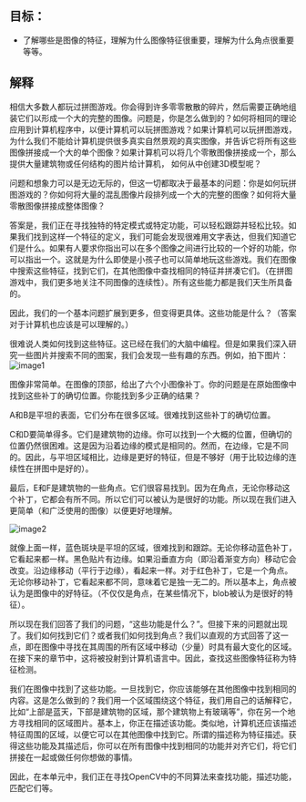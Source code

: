 ## 目标：
- 了解哪些是图像的特征，理解为什么图像特征很重要，理解为什么角点很重要等等。

## 解释
相信大多数人都玩过拼图游戏。你会得到许多零零散散的碎片，然后需要正确地组装它们以形成一个大的完整的图像。问题是，你是怎么做到的？如何将相同的理论应用到计算机程序中，以便计算机可以玩拼图游戏？如果计算机可以玩拼图游戏，为什么我们不能给计算机提供很多真实自然景观的真实图像，并告诉它将所有这些图像拼接成一个大的单个图像？如果计算机可以将几个零散图像拼接成一个，那么提供大量建筑物或任何结构的图片给计算机， 如何从中创建3D模型呢？

问题和想象力可以是无边无际的，但这一切都取决于最基本的问题：你是如何玩拼图游戏的？你如何将大量的混乱图像片段排列成一个大的完整的图像？如何将大量零散图像拼接成整体图像？

答案是，我们正在寻找独特的特定模式或特定功能，可以轻松跟踪并轻松比较。如果我们找到这样一个特征的定义，我们可能会发现很难用文字表达，但我们知道它们是什么。如果有人要求你指出可以在多个图像之间进行比较的一个好的功能，你可以指出一个。这就是为什么即使是小孩子也可以简单地玩这些游戏。我们在图像中搜索这些特征，找到它们，在其他图像中查找相同的特征并拼凑它们。（在拼图游戏中，我们更多地关注不同图像的连续性）。所有这些能力都是我们天生所具备的。

因此，我们的一个基本问题扩展到更多，但变得更具体。这些功能是什么？（答案对于计算机也应该是可以理解的。）

很难说人类如何找到这些特征。这已经在我们的大脑中编程。但是如果我们深入研究一些图片并搜索不同的图案，我们会发现一些有趣的东西。例如，拍下图片：
![image1](https://docs.opencv.org/4.0.0/feature_building.jpg)

图像非常简单。在图像的顶部，给出了六个小图像补丁。你的问题是在原始图像中找到这些补丁的确切位置。你能找到多少正确的结果？

A和B是平坦的表面，它们分布在很多区域。很难找到这些补丁的确切位置。

C和D要简单得多。它们是建筑物的边缘。你可以找到一个大概的位置，但确切的位置仍然很困难。这是因为沿着边缘的模式是相同的。然而，在边缘，它是不同的。因此，与平坦区域相比，边缘是更好的特征，但是不够好（用于比较边缘的连续性在拼图中是好的）。

最后，E和F是建筑物的一些角点。它们很容易找到。因为在角点，无论你移动这个补丁，它都会有所不同。所以它们可以被认为是很好的功能。所以现在我们进入更简单（和广泛使用的图像）以便更好地理解。

![image2](https://docs.opencv.org/4.0.0/feature_simple.png)

就像上面一样，蓝色斑块是平坦的区域，很难找到和跟踪。无论你移动蓝色补丁，它看起来都一样。黑色贴片有边缘。如果沿垂直方向（即沿着渐变方向）移动它会改变。沿边缘移动（平行于边缘），看起来一样。对于红色补丁，它是一个角点。无论你移动补丁，它看起来都不同，意味着它是独一无二的。所以基本上，角点被认为是图像中的好特征。（不仅仅是角点，在某些情况下，blob被认为是很好的特征）。

所以现在我们回答了我们的问题，“这些功能是什么？”。但接下来的问题就出现了。我们如何找到它们？或者我们如何找到角点？我们以直观的方式回答了这一点，即在图像中寻找在其周围的所有区域中移动（少量）时具有最大变化的区域。在接下来的章节中，这将被投射到计算机语言中。因此，查找这些图像特征称为特征检测。

我们在图像中找到了这些功能。一旦找到它，你应该能够在其他图像中找到相同的内容。这是怎么做到的？我们用一个区域围绕这个特征，我们用自己的话解释它，比如“上部是蓝天，下部是建筑物的区域，那个建筑物上有玻璃等”，你在另一个地方寻找相同的区域图片。基本上，你正在描述该功能。类似地，计算机还应该描述特征周围的区域，以便它可以在其他图像中找到它。所谓的描述称为特征描述。获得这些功能及其描述后，你可以在所有图像中找到相同的功能并对齐它们，将它们拼接在一起或做任何你想做的事情。

因此，在本单元中，我们正在寻找OpenCV中的不同算法来查找功能，描述功能，匹配它们等。